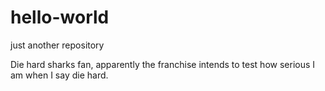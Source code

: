# hello-world
just another repository

Die hard sharks fan, apparently the franchise intends to test how serious I am when I say die hard.
